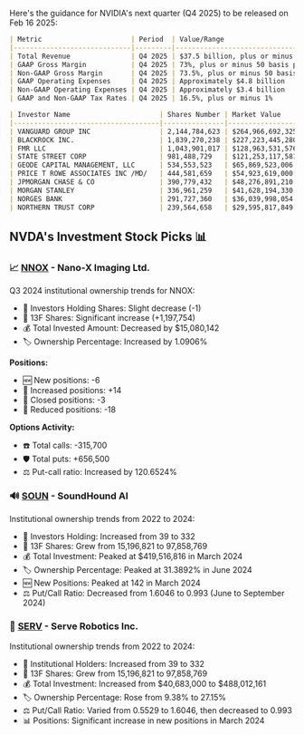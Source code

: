 Here's the guidance for NVIDIA's next quarter (Q4 2025) to be released on Feb 16 2025:

```markdown
| Metric                      | Period  | Value/Range                          |
|-----------------------------|---------|--------------------------------------|
| Total Revenue               | Q4 2025 | $37.5 billion, plus or minus 2%      |
| GAAP Gross Margin           | Q4 2025 | 73%, plus or minus 50 basis points   |
| Non-GAAP Gross Margin       | Q4 2025 | 73.5%, plus or minus 50 basis points |
| GAAP Operating Expenses     | Q4 2025 | Approximately $4.8 billion           |
| Non-GAAP Operating Expenses | Q4 2025 | Approximately $3.4 billion           |
| GAAP and Non-GAAP Tax Rates | Q4 2025 | 16.5%, plus or minus 1%              |
```


```markdown
| Investor Name                      | Shares Number | Market Value     | Portfolio Weight | Average Price Paid |
|------------------------------------|---------------|------------------|------------------|--------------------|
| VANGUARD GROUP INC                 | 2,144,784,623 | $264,966,692,325 | 5.0901%          | $131.56            |
| BLACKROCK INC.                     | 1,839,270,238 | $227,223,445,280 | 5.1428%          | $129.95            |
| FMR LLC                            | 1,043,901,017 | $128,963,531,576 | 8.2545%          | $127.92            |
| STATE STREET CORP                  | 981,488,729   | $121,253,117,581 | 5.2983%          | $128.54            |
| GEODE CAPITAL MANAGEMENT, LLC      | 534,553,523   | $65,869,523,006  | 5.7807%          | $134.49            |
| PRICE T ROWE ASSOCIATES INC /MD/   | 444,581,659   | $54,923,619,000  | 6.5724%          | $133.99            |
| JPMORGAN CHASE & CO                | 390,779,432   | $48,276,891,210  | 3.9658%          | $138.43            |
| MORGAN STANLEY                     | 336,961,259   | $41,628,194,330  | 3.2207%          | $135.03            |
| NORGES BANK                        | 291,727,360   | $36,039,998,054  | 5.3843%          | $124.30            |
| NORTHERN TRUST CORP                | 239,564,658   | $29,595,817,849  | 4.9869%          | $128.89            |
```



## NVDA's Investment Stock Picks 📊

### 📈 [NNOX](https://www.tradingview.com/symbols/NASDAQ-NNOX/) - Nano-X Imaging Ltd.

Q3 2024 institutional ownership trends for NNOX:

- 👥 Investors Holding Shares: Slight decrease (-1)
- 📄 13F Shares: Significant increase (+1,197,754)
- 💰 Total Invested Amount: Decreased by $15,080,142
- 🏷️ Ownership Percentage: Increased by 1.0906%

**Positions:**
- 🆕 New positions: -6
- 🔼 Increased positions: +14
- 🚫 Closed positions: -3
- 🔽 Reduced positions: -18

**Options Activity:**
- ☎️ Total calls: -315,700
- 🛡️ Total puts: +656,500
- ⚖️ Put-call ratio: Increased by 120.6524%

### 🔊 [SOUN](https://www.tradingview.com/symbols/NASDAQ-SOUN/) - SoundHound AI

Institutional ownership trends from 2022 to 2024:

- 👥 Investors Holding: Increased from 39 to 332
- 📄 13F Shares: Grew from 15,196,821 to 97,858,769
- 💰 Total Investment: Peaked at $419,516,816 in March 2024
- 🏷️ Ownership Percentage: Peaked at 31.3892% in June 2024
- 🆕 New Positions: Peaked at 142 in March 2024
- ⚖️ Put/Call Ratio: Decreased from 1.6046 to 0.993 (June to September 2024)

### 🤖 [SERV](https://www.tradingview.com/symbols/NASDAQ-SERV/) - Serve Robotics Inc.

Institutional ownership trends from 2022 to 2024:

- 👥 Institutional Holders: Increased from 39 to 332
- 📄 13F Shares: Grew from 15,196,821 to 97,858,769
- 💰 Total Investment: Increased from $40,683,000 to $488,012,161
- 🏷️ Ownership Percentage: Rose from 9.38% to 27.15%
- ⚖️ Put/Call Ratio: Varied from 0.5529 to 1.6046, then decreased to 0.993
- 📊 Positions: Significant increase in new positions in March 2024



